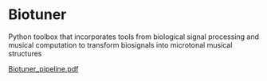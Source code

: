 
# Biotuner
Python toolbox that incorporates tools from biological signal processing and musical computation to transform biosignals into microtonal musical structures

[Biotuner_pipeline.pdf](https://github.com/AntoineBellemare/biotuner/files/6512808/Biotuner_pipeline.pdf)
